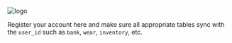 ![logo]

Register your account here and make sure all appropriate tables sync with the `user_id` such as `bank`, `wear`, `inventory`, etc.

[logo]: https://cdn.rawgit.com/Navarra/website/f11ce4e3/public/assets/header.png "Navarra"
